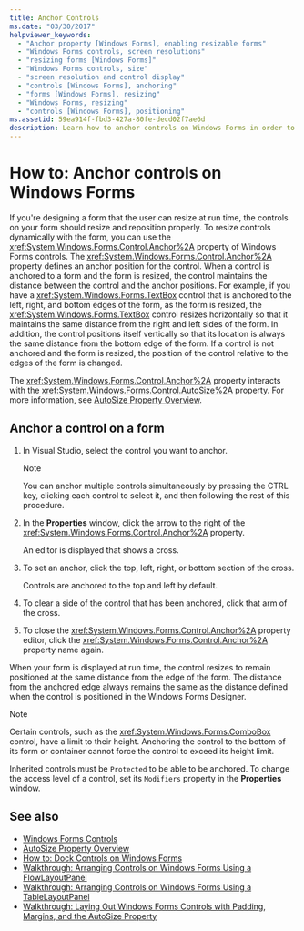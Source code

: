 ```yaml
---
title: Anchor Controls
ms.date: "03/30/2017"
helpviewer_keywords:
  - "Anchor property [Windows Forms], enabling resizable forms"
  - "Windows Forms controls, screen resolutions"
  - "resizing forms [Windows Forms]"
  - "Windows Forms controls, size"
  - "screen resolution and control display"
  - "controls [Windows Forms], anchoring"
  - "forms [Windows Forms], resizing"
  - "Windows Forms, resizing"
  - "controls [Windows Forms], positioning"
ms.assetid: 59ea914f-fbd3-427a-80fe-decd02f7ae6d
description: Learn how to anchor controls on Windows Forms in order to properly resize controls dynamically at run time.
---
```

# How to: Anchor controls on Windows Forms

If you're designing a form that the user can resize at run time, the controls on your form should resize and reposition properly. To resize controls dynamically with the form, you can use the <xref:System.Windows.Forms.Control.Anchor%2A> property of Windows Forms controls. The <xref:System.Windows.Forms.Control.Anchor%2A> property defines an anchor position for the control. When a control is anchored to a form and the form is resized, the control maintains the distance between the control and the anchor positions. For example, if you have a <xref:System.Windows.Forms.TextBox> control that is anchored to the left, right, and bottom edges of the form, as the form is resized, the <xref:System.Windows.Forms.TextBox> control resizes horizontally so that it maintains the same distance from the right and left sides of the form. In addition, the control positions itself vertically so that its location is always the same distance from the bottom edge of the form. If a control is not anchored and the form is resized, the position of the control relative to the edges of the form is changed.

The <xref:System.Windows.Forms.Control.Anchor%2A> property interacts with the <xref:System.Windows.Forms.Control.AutoSize%2A> property. For more information, see [AutoSize Property Overview](autosize-property-overview.md).

## Anchor a control on a form

1. In Visual Studio, select the control you want to anchor.

    > [!NOTE]
    > You can anchor multiple controls simultaneously by pressing the CTRL key, clicking each control to select it, and then following the rest of this procedure.

2. In the **Properties** window, click the arrow to the right of the <xref:System.Windows.Forms.Control.Anchor%2A> property.

     An editor is displayed that shows a cross.

3. To set an anchor, click the top, left, right, or bottom section of the cross.

     Controls are anchored to the top and left by default.

4. To clear a side of the control that has been anchored, click that arm of the cross.

5. To close the <xref:System.Windows.Forms.Control.Anchor%2A> property editor, click the <xref:System.Windows.Forms.Control.Anchor%2A> property name again.

When your form is displayed at run time, the control resizes to remain positioned at the same distance from the edge of the form. The distance from the anchored edge always remains the same as the distance defined when the control is positioned in the Windows Forms Designer.

> [!NOTE]
> Certain controls, such as the <xref:System.Windows.Forms.ComboBox> control, have a limit to their height. Anchoring the control to the bottom of its form or container cannot force the control to exceed its height limit.

Inherited controls must be `Protected` to be able to be anchored. To change the access level of a control, set its `Modifiers` property in the **Properties** window.

## See also

- [Windows Forms Controls](index.md)
- [AutoSize Property Overview](autosize-property-overview.md)
- [How to: Dock Controls on Windows Forms](how-to-dock-controls-on-windows-forms.md)
- [Walkthrough: Arranging Controls on Windows Forms Using a FlowLayoutPanel](walkthrough-arranging-controls-on-windows-forms-using-a-flowlayoutpanel.md)
- [Walkthrough: Arranging Controls on Windows Forms Using a TableLayoutPanel](walkthrough-arranging-controls-on-windows-forms-using-a-tablelayoutpanel.md)
- [Walkthrough: Laying Out Windows Forms Controls with Padding, Margins, and the AutoSize Property](windows-forms-controls-padding-autosize.md)
